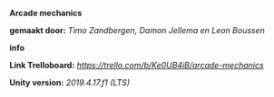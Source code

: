 **Arcade mechanics**

**gemaakt door:** *Timo Zandbergen, Damon Jellema en Leon Boussen*



**info**

**Link Trelloboard:** *https://trello.com/b/Ke0UB4iB/arcade-mechanics*

**Unity version:** *2019.4.17.f1 (LTS)*